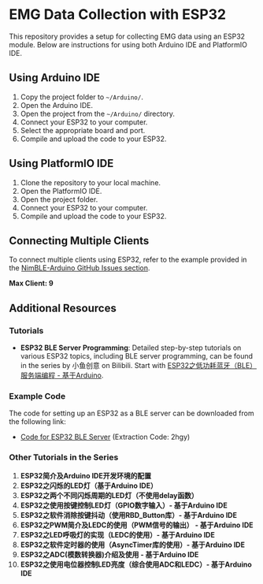 # EMG Data Collection with ESP32

This repository provides a setup for collecting EMG data using an ESP32 module. Below are instructions for using both Arduino IDE and PlatformIO IDE.

## Using Arduino IDE

1. Copy the project folder to `~/Arduino/`.
2. Open the Arduino IDE.
3. Open the project from the `~/Arduino/` directory.
4. Connect your ESP32 to your computer.
5. Select the appropriate board and port.
6. Compile and upload the code to your ESP32.

## Using PlatformIO IDE

1. Clone the repository to your local machine.
2. Open the PlatformIO IDE.
3. Open the project folder.
4. Connect your ESP32 to your computer.
5. Compile and upload the code to your ESP32.

## Connecting Multiple Clients

To connect multiple clients using ESP32, refer to the example provided in the [NimBLE-Arduino GitHub Issues section](https://github.com/h2zero/NimBLE-Arduino/issues/99).

**Max Client: 9**

## Additional Resources

### Tutorials

- **ESP32 BLE Server Programming**: Detailed step-by-step tutorials on various ESP32 topics, including BLE server programming, can be found in the series by 小鱼创意 on Bilibili. Start with [ESP32之低功耗蓝牙（BLE）服务端编程 - 基于Arduino](https://www.bilibili.com/video/BV1XD4y1K7xW/?spm_id_from=333.337.search-card.all.click).

### Example Code

The code for setting up an ESP32 as a BLE server can be downloaded from the following link:
- [Code for ESP32 BLE Server](https://pan.baidu.com/s/1IxmHo1M8TLo13XMwSbZrfQ?pwd=2hgy) (Extraction Code: 2hgy)

### Other Tutorials in the Series

1. **ESP32简介及Arduino IDE开发环境的配置**
2. **ESP32之闪烁的LED灯（基于Arduino IDE）**
3. **ESP32之两个不同闪烁周期的LED灯（不使用delay函数）**
4. **ESP32之使用按键控制LED灯（GPIO数字输入）- 基于Arduino IDE**
5. **ESP32之软件消除按键抖动（使用RBD_Button库）- 基于Arduino IDE**
6. **ESP32之PWM简介及LEDC的使用（PWM信号的输出） - 基于Arduino IDE**
7. **ESP32之LED呼吸灯的实现（LEDC的使用）- 基于Arduino IDE**
8. **ESP32之软件定时器的使用（AsyncTimer库的使用）- 基于Arduino IDE**
9. **ESP32之ADC(模数转换器)介绍及使用 - 基于Arduino IDE**
10. **ESP32之使用电位器控制LED亮度（综合使用ADC和LEDC）- 基于Arduino IDE**
